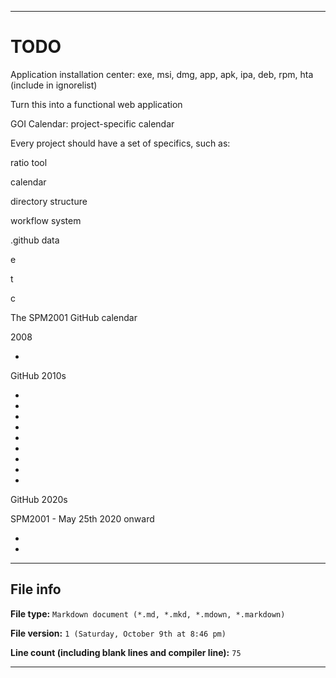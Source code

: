 
***

# TODO

Application installation center: exe, msi, dmg, app, apk, ipa, deb, rpm, hta (include in ignorelist)

Turn this into a functional web application

GOI Calendar: project-specific calendar

Every project should have a set of specifics, such as:

ratio tool

calendar

directory structure

workflow system

.github data

e

t

c

The SPM2001 GitHub calendar

2008

-

GitHub 2010s

-

-

-

-

-

-

-

-

-

GitHub 2020s

SPM2001 - May 25th 2020 onward

-

-

***

## File info

**File type:** `Markdown document (*.md, *.mkd, *.mdown, *.markdown)`

**File version:** `1 (Saturday, October 9th at 8:46 pm)`

**Line count (including blank lines and compiler line):** `75`

***

